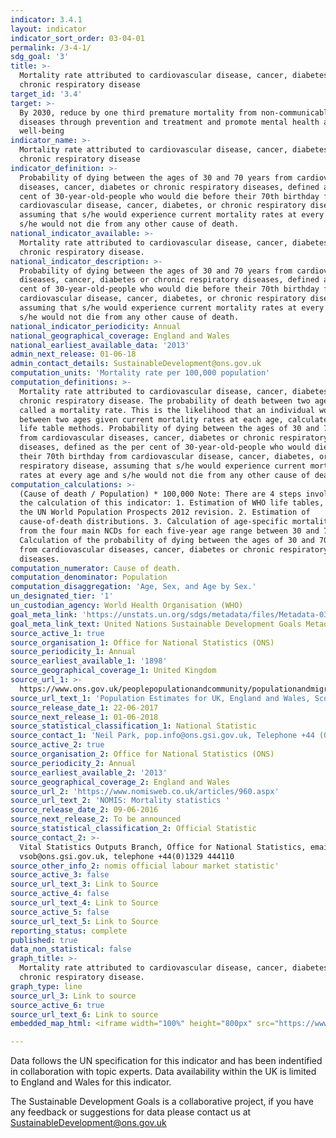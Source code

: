 ```yaml
---
indicator: 3.4.1
layout: indicator
indicator_sort_order: 03-04-01
permalink: /3-4-1/
sdg_goal: '3'
title: >-
  Mortality rate attributed to cardiovascular disease, cancer, diabetes or
  chronic respiratory disease
target_id: '3.4'
target: >-
  By 2030, reduce by one third premature mortality from non-communicable
  diseases through prevention and treatment and promote mental health and
  well-being
indicator_name: >-
  Mortality rate attributed to cardiovascular disease, cancer, diabetes or
  chronic respiratory disease
indicator_definition: >-
  Probability of dying between the ages of 30 and 70 years from cardiovascular
  diseases, cancer, diabetes or chronic respiratory diseases, defined as the per
  cent of 30-year-old-people who would die before their 70th birthday from
  cardiovascular disease, cancer, diabetes, or chronic respiratory disease,
  assuming that s/he would experience current mortality rates at every age and
  s/he would not die from any other cause of death.
national_indicator_available: >-
  Mortality rate attributed to cardiovascular disease, cancer, diabetes or
  chronic respiratory disease.
national_indicator_description: >-
  Probability of dying between the ages of 30 and 70 years from cardiovascular
  diseases, cancer, diabetes or chronic respiratory diseases, defined as the per
  cent of 30-year-old-people who would die before their 70th birthday from
  cardiovascular disease, cancer, diabetes, or chronic respiratory disease,
  assuming that s/he would experience current mortality rates at every age and
  s/he would not die from any other cause of death.
national_indicator_periodicity: Annual
national_geographical_coverage: England and Wales
national_earliest_available_data: '2013'
admin_next_release: 01-06-18
admin_contact_details: SustainableDevelopment@ons.gov.uk
computation_units: 'Mortality rate per 100,000 population'
computation_definitions: >-
  Mortality rate attributed to cardiovascular disease, cancer, diabetes or
  chronic respiratory disease. The probability of death between two ages may be
  called a mortality rate. This is the likelihood that an individual would die
  between two ages given current mortality rates at each age, calculated using
  life table methods. Probability of dying between the ages of 30 and 70 years
  from cardiovascular diseases, cancer, diabetes or chronic respiratory
  diseases, defined as the per cent of 30-year-old-people who would die before
  their 70th birthday from cardiovascular disease, cancer, diabetes, or chronic
  respiratory disease, assuming that s/he would experience current mortality
  rates at every age and s/he would not die from any other cause of death.
computation_calculations: >-
  (Cause of death / Population) * 100,000 Note: There are 4 steps involved in
  the calculation of this indicator: 1. Estimation of WHO life tables, based on
  the UN World Population Prospects 2012 revision. 2. Estimation of
  cause-of-death distributions. 3. Calculation of age-specific mortality rates
  from the four main NCDs for each five-year age range between 30 and 70. 4.
  Calculation of the probability of dying between the ages of 30 and 70 years
  from cardiovascular diseases, cancer, diabetes or chronic respiratory
  diseases.
computation_numerator: Cause of death.
computation_denominator: Population
computation_disaggregation: 'Age, Sex, and Age by Sex.'
un_designated_tier: '1'
un_custodian_agency: World Health Organisation (WHO)
goal_meta_link: 'https://unstats.un.org/sdgs/metadata/files/Metadata-03-04-01.pdf'
goal_meta_link_text: United Nations Sustainable Development Goals Metadata (PDF 72.6 KB)
source_active_1: true
source_organisation_1: Office for National Statistics (ONS)
source_periodicity_1: Annual
source_earliest_available_1: '1898'
source_geographical_coverage_1: United Kingdom
source_url_1: >-
  https://www.ons.gov.uk/peoplepopulationandcommunity/populationandmigration/populationestimates/datasets/populationestimatesforukenglandandwalesscotlandandnorthernireland
source_url_text_1: 'Population Estimates for UK, England and Wales, Scotland and Northern Ireland'
source_release_date_1: 22-06-2017
source_next_release_1: 01-06-2018
source_statistical_classification_1: National Statistic
source_contact_1: 'Neil Park, pop.info@ons.gsi.gov.uk, Telephone +44 (0)1329 444661'
source_active_2: true
source_organisation_2: Office for National Statistics (ONS)
source_periodicity_2: Annual
source_earliest_available_2: '2013'
source_geographical_coverage_2: England and Wales
source_url_2: 'https://www.nomisweb.co.uk/articles/960.aspx'
source_url_text_2: 'NOMIS: Mortality statistics '
source_release_date_2: 09-06-2016
source_next_release_2: To be announced
source_statistical_classification_2: Official Statistic
source_contact_2: >-
  Vital Statistics Outputs Branch, Office for National Statistics, email
  vsob@ons.gsi.gov.uk, telephone +44(0)1329 444110
source_other_info_2: nomis official labour market statistic'
source_active_3: false
source_url_text_3: Link to Source
source_active_4: false
source_url_text_4: Link to Source
source_active_5: false
source_url_text_5: Link to Source
reporting_status: complete
published: true
data_non_statistical: false
graph_title: >-
  Mortality rate attributed to cardiovascular disease, cancer, diabetes or
  chronic respiratory disease.
graph_type: line
source_url_3: Link to source
source_active_6: true
source_url_text_6: Link to source
embedded_map_html: <iframe width="100%" height="800px" src="https://www.ons.gov.uk/visualisations/dvc529/multiline/index.html#0,index7"webkitAllowFullScreen mozAllowFullScreen allowFullScreen scrolling="no" frameborder="0"/>

---
```

Data follows the UN specification for this indicator and has been indentified in collaboration with topic experts. Data availability within the UK is limited to England and Wales for this indicator.
  
The Sustainable Development Goals is a collaborative project, if you have any feedback or suggestions for data please contact us at <SustainableDevelopment@ons.gov.uk>
